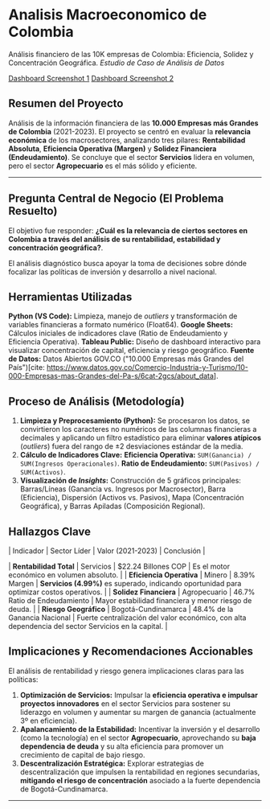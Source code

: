 # Analisis Macroeconomico de Colombia
Análisis financiero de las 10K empresas de Colombia: Eficiencia, Solidez y Concentración Geográfica.
*Estudio de Caso de Análisis de Datos*

[Dashboard Screenshot 1](https://github.com/user-attachments/assets/c63c722f-62ea-46b7-b39a-02b7ae779cba)
[Dashboard Screenshot 2](https://github.com/user-attachments/assets/51ff2b87-a8ef-43f2-a7bd-92c00fd0bb0d)

## Resumen del Proyecto

Análisis de la información financiera de las **10.000 Empresas más Grandes de Colombia** (2021-2023). El proyecto se centró en evaluar la **relevancia económica** de los macrosectores, analizando tres pilares: **Rentabilidad Absoluta**, **Eficiencia Operativa (Margen)** y **Solidez Financiera (Endeudamiento)**. Se concluye que el sector **Servicios** lidera en volumen, pero el sector **Agropecuario** es el más sólido y eficiente.

---

## Pregunta Central de Negocio (El Problema Resuelto)

El objetivo fue responder: **¿Cuál es la relevancia de ciertos sectores en Colombia a través del análisis de su rentabilidad, estabilidad y concentración geográfica?**.

El análisis diagnóstico busca apoyar la toma de decisiones sobre dónde focalizar las políticas de inversión y desarrollo a nivel nacional.

##  Herramientas Utilizadas

**Python (VS Code):** Limpieza, manejo de *outliers* y transformación de variables financieras a formato numérico (Float64).
**Google Sheets:** Cálculos iniciales de indicadores clave (Ratio de Endeudamiento y Eficiencia Operativa).
**Tableau Public:** Diseño de dashboard interactivo para visualizar concentración de capital, eficiencia y riesgo geográfico.
**Fuente de Datos:** Datos Abiertos GOV.CO ("10.000 Empresas más Grandes del País")[cite: <https://www.datos.gov.co/Comercio-Industria-y-Turismo/10-000-Empresas-mas-Grandes-del-Pa-s/6cat-2gcs/about_data>].

##  Proceso de Análisis (Metodología)

1. **Limpieza y Preprocesamiento (Python):** Se procesaron los datos, se convirtieron los caracteres no numéricos de las columnas financieras a decimales y aplicando un filtro estadístico para eliminar **valores atípicos** (*outliers*) fuera del rango de ±2 desviaciones estándar de la media.
2.  **Cálculo de Indicadores Clave:**
      **Eficiencia Operativa:** `SUM(Ganancia) / SUM(Ingresos Operacionales)`.
      **Ratio de Endeudamiento:** `SUM(Pasivos) / SUM(Activos)`.
3.  **Visualización de *Insights*:** Construcción de 5 gráficos principales: Barras/Líneas (Ganancia vs. Ingresos por Macrosector), Barra (Eficiencia), Dispersión (Activos vs. Pasivos), Mapa (Concentración Geográfica), y Barras Apiladas (Composición Regional).

##  Hallazgos Clave

| Indicador | Sector Líder | Valor (2021-2023) | Conclusión |

| **Rentabilidad Total** | Servicios | $22.24 Billones COP | Es el motor económico en volumen absoluto. |
| **Eficiencia Operativa** | Minero | 8.39% Margen | **Servicios (4.99%)** es superado, indicando oportunidad para optimizar costos operativos. |
| **Solidez Financiera** | Agropecuario | 46.7% Ratio de Endeudamiento | Mayor estabilidad financiera y menor riesgo de deuda. |
| **Riesgo Geográfico** | Bogotá-Cundinamarca | 48.4% de la Ganancia Nacional | Fuerte centralización del valor económico, con alta dependencia del sector Servicios en la capital. |

##  Implicaciones y Recomendaciones Accionables

El análisis de rentabilidad y riesgo genera implicaciones claras para las políticas:

1.  **Optimización de Servicios:** Impulsar la **eficiencia operativa e impulsar proyectos innovadores** en el sector Servicios para sostener su liderazgo en volumen y aumentar su margen de ganancia (actualmente 3º en eficiencia).
2.  **Apalancamiento de la Estabilidad:** Incentivar la inversión y el desarrollo (como la tecnología) en el sector **Agropecuario**, aprovechando su **baja dependencia de deuda** y su alta eficiencia para promover un crecimiento de capital de bajo riesgo.
3.  **Descentralización Estratégica:** Explorar estrategias de descentralización que impulsen la rentabilidad en regiones secundarias, **mitigando el riesgo de concentración** asociado a la fuerte dependencia de Bogotá-Cundinamarca.


---
